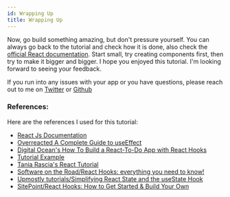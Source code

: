 ```yaml
---
id: Wrapping Up
title: Wrapping Up
---
```


Now, go build something amazing, but don't pressure yourself. You can always go back to the tutorial and check how it is done, also check the [official React documentation](https://reactjs.org/docs/hooks-reference.html). Start small, try creating components first, then try to make it bigger and bigger. I hope you enjoyed this tutorial. I'm looking forward to seeing your feedback. 

If you run into any issues with your app or you have questions, please reach out to me on [Twitter](https://twitter.com/hulyakarakayaa) or [Github](https://github.com/hulyak)


### References:

Here are the references I used for this tutorial:

- [React Js Documentation](https://reactjs.org/docs/hooks-reference.html)
- [Overreacted A Complete Guide to useEffect](https://overreacted.io/a-complete-guide-to-useeffect/)
- [Digital Ocean's How To Build a React-To-Do App with React Hooks](https://www.digitalocean.com/community/tutorials/how-to-build-a-react-to-do-app-with-react-hooks)
- [Tutorial Example](https://caabernathy.github.io/rust-tutorial/docs/)
- [Tania Rascia's React Tutorial](https://www.taniarascia.com/getting-started-with-react/)
- [Software on the Road/React Hooks: everything you need to know!](https://softwareontheroad.com/react-hooks/#use-effect)
- [Upmostly tutorials/Simplifying React State and the useState Hook](https://upmostly.com/tutorials/simplifying-react-state-and-the-usestate-hook)
- [SitePoint/React Hooks: How to Get Started & Build Your Own](https://www.sitepoint.com/react-hooks/)